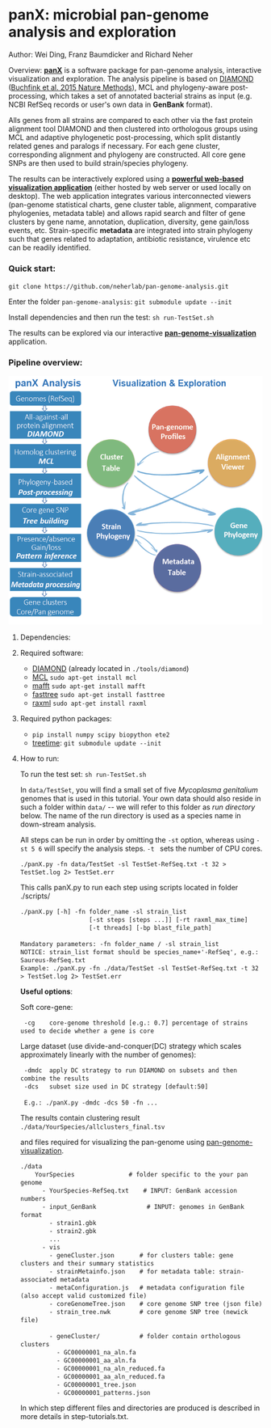 # panX: microbial pan-genome analysis and exploration
Author: Wei Ding, Franz Baumdicker and Richard Neher

Overview:
[**panX**](http://pangenome.de) is a software package for pan-genome analysis, interactive visualization and exploration. The analysis pipeline is based on [DIAMOND](https://github.com/bbuchfink/diamond) ([Buchfink et al. 2015 Nature Methods](http://www.nature.com/nmeth/journal/v12/n1/full/nmeth.3176.html)), MCL and phylogeny-aware post-processing, which takes a set of annotated bacterial strains as input (e.g. NCBI RefSeq records or user's own data in **GenBank** format).

Alls genes from all strains are compared to each other via the fast protein alignment tool DIAMOND and then clustered into orthologous groups using MCL and adaptive phylogenetic post-processing, which split distantly related genes and paralogs if necessary. For each gene cluster, corresponding alignment and phylogeny are constructed. All core gene SNPs are then used to build strain/species phylogeny.

The results can be interactively explored using a [**powerful web-based visualization application**](https://github.com/neherlab/pan-genome-visualization) (either hosted by web server or used locally on desktop). The web application integrates various interconnected viewers (pan-genome statistical charts, gene cluster table, alignment, comparative phylogenies, metadata table) and allows rapid search and filter of gene clusters by gene name, annotation, duplication, diversity, gene gain/loss events, etc. Strain-specific **metadata** are integrated into strain phylogeny such that genes related to adaptation, antibiotic resistance, virulence etc can be readily identified.

### **Quick start:**

`git clone https://github.com/neherlab/pan-genome-analysis.git`

Enter the folder `pan-genome-analysis`:
`git submodule update --init`

Install dependencies and then run the test:
`sh run-TestSet.sh`

The results can be explored via our interactive [**pan-genome-visualization**](https://github.com/neherlab/pan-genome-visualization) application.

### **Pipeline overview:**

![panX](/panX-pipeline.png)

1. Dependencies:
  1. Required software:
      * [DIAMOND](https://github.com/bbuchfink/diamond) (already located in `./tools/diamond`)
      * [MCL](http://micans.org/mcl/)
        `sudo apt-get install mcl`
      * [mafft](http://mafft.cbrc.jp/alignment/software/)
        `sudo apt-get install mafft`
      * [fasttree](http://www.microbesonline.org/fasttree/)
        `sudo apt-get install fasttree`
      * [raxml](https://github.com/stamatak/standard-RAxML)
        `sudo apt-get install raxml`

  2. Required python packages:
      - `pip install numpy scipy biopython ete2`
      - [treetime](http://github.com/neherlab/treetime):
      `git submodule update --init`

2. How to run:

    To run the test set: ` sh run-TestSet.sh `

    In `data/TestSet`, you will find a small set of five *Mycoplasma genitalium* genomes that is used in this tutorial. Your own data should also reside in such a folder within `data/` -- we will refer to this folder as *run directory* below. The name of the run directory is used as a species name in down-stream analysis.

    All steps can be run in order by omitting the `-st` option, whereas using `-st 5 6` will specify the analysis steps. `-t ` sets the number of CPU cores.
    <br />
    ```
    ./panX.py -fn data/TestSet -sl TestSet-RefSeq.txt -t 32 > TestSet.log 2> TestSet.err
    ```

    This calls panX.py to run each step using scripts located in folder ./scripts/
    ```
    ./panX.py [-h] -fn folder_name -sl strain_list
                       [-st steps [steps ...]] [-rt raxml_max_time]
                       [-t threads] [-bp blast_file_path]

    Mandatory parameters: -fn folder_name / -sl strain_list
    NOTICE: strain_list format should be species_name+'-RefSeq', e.g.: Saureus-RefSeq.txt
    Example: ./panX.py -fn ./data/TestSet -sl TestSet-RefSeq.txt -t 32 > TestSet.log 2> TestSet.err
    ```

    **Useful options**:

      Soft core-gene:

        -cg    core-genome threshold [e.g.: 0.7] percentage of strains used to decide whether a gene is core
      Large dataset (use divide-and-conquer(DC) strategy which scales approximately linearly with the number of genomes):

        -dmdc  apply DC strategy to run DIAMOND on subsets and then combine the results
        -dcs   subset size used in DC strategy [default:50]

        E.g.: ./panX.py -dmdc -dcs 50 -fn ...


    The results contain clustering result
    `./data/YourSpecies/allclusters_final.tsv `

     and files required for visualizing the pan-genome using [pan-genome-visualization](https://github.com/neherlab/pan-genome-visualization).
    ```
    ./data
        YourSpecies               # folder specific to the your pan genome
          - YourSpecies-RefSeq.txt    # INPUT: GenBank accession numbers
          - input_GenBank              # INPUT: genomes in GenBank format
            - strain1.gbk
            - strain2.gbk
            ...
          - vis
            - geneCluster.json       # for clusters table: gene clusters and their summary statistics
            - strainMetainfo.json    # for metadata table: strain-associated metadata
            - metaConfiguration.js   # metadata configuration file (also accept valid customized file)
            - coreGenomeTree.json    # core genome SNP tree (json file)
            - strain_tree.nwk        # core genome SNP tree (newick file)

            - geneCluster/           # folder contain orthologous clusters
              - GC00000001_na_aln.fa
              - GC00000001_aa_aln.fa
              - GC00000001_na_aln_reduced.fa
              - GC00000001_aa_aln_reduced.fa
              - GC00000001_tree.json
              - GC00000001_patterns.json
    ```
    In which step different files and directories are produced is described in more details in step-tutorials.txt.

